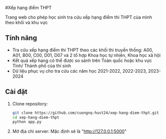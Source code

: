 #Xếp hạng điểm THPT 

Trang web cho phép học sinh tra cứu xếp hạng điểm thi THPT của mình theo khối và khu vực
## Tính năng
- Tra cứu xếp hạng điểm thi THPT theo các khối thi truyền thống: A00, A01, B00, C00, D01, D07 và 2 tổ hợp Khoa học tự nhiên, Khoa học xã hội
- Kết quả xếp hạng có thể được so sánh trên Toàn quốc hoặc khu vực Tỉnh/ Thành phố của thí sinh 
- Dữ liệu phục vụ cho tra cứu các năm học 2021-2022, 2022-2023, 2023-2024

## Cài đặt

1. Clone repository:
   ```bash
   git clone https://github.com/cuongnq-hust24/xep-hang-diem-thpt.git
   cd xep-hang-diem-thpt
   python app.py
2. Mở địa chỉ server: Mặc định sẽ là "http://127.0.0.1:5000"
